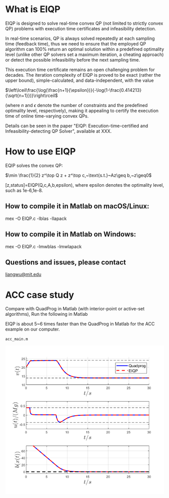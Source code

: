 # What is EIQP
EIQP is designed to solve real-time convex QP (not limited to strictly convex QP) problems with execution time certificates and infeasibility detection. 

In real-time scenarios, QP is always solved repeatedly at each sampling time (feedback time), thus we need to ensure that the employed QP algorithm can 100% return an optimal solution within a predefined optimality level (unlike other QP solvers set a maximum iteration, a cheating approach) or detect the possible infeasibility before the next sampling time. 

This execution time certificate remains an open challenging problem for decades. The iteration complexity of EIQP is proved to be exact (rather the upper bound), simple-calculated, and data-independent, with the value 

$\left\lceil\frac{\log(\frac{n+1}{\epsilon})}{-\log(1-\frac{0.414213}{\sqrt{n+1}})}\right\rceil$ 

(where $n$ and $\epsilon$ denote the number of constraints and the predefined optimality level, respectively), making it appealing to certify the execution time of online time-varying convex QPs.

Details can be seen in the paper "EIQP: Execution-time-certified and Infeasibility-detecting QP Solver", available at XXX.

# How to use EIQP
EQIP solves the convex QP: 

$\min \frac{1}{2} z^\top Q z + z^\top c,~\text{s.t.}~Az\geq b,~z\geq0$

[z,status]=EIQP(Q,c,A,b,epsilon), where epsilon denotes the optimality level, such as 1e-6,1e-8.

## How to compile it in Matlab on macOS/Linux: 
mex -O EIQP.c -lblas -llapack
## How to compile it in Matlab on Windows:
mex -O EIQP.c -lmwblas -lmwlapack

## Questions and issues, please contact
liangwu@mit.edu

# ACC case study
Compare with QuadProg in Matlab (with interior-point or active-set algorithms), Run the following in Matlab

EIQP is about 5~6 times faster than the QuadProg in Matlab for the ACC example on our computer.
```
acc_main.m
```
![pipeline](ACC_case_study/state.png) 


